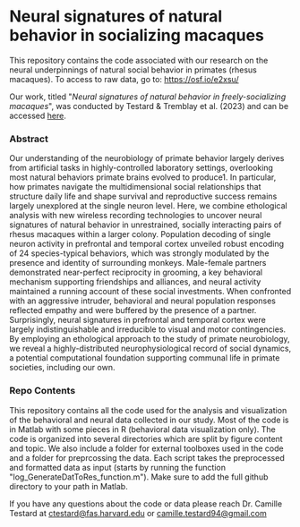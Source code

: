 # Neural signatures of natural behavior in socializing macaques

This repository contains the code associated with our research on the neural underpinnings of natural social behavior in primates (rhesus macaques). To access to raw data, go to: https://osf.io/e2xsu/

Our work, titled "_Neural signatures of natural behavior in freely-socializing macaques_", was conducted by Testard & Tremblay et al. (2023) and can be accessed [here](https://www.biorxiv.org/content/10.1101/2023.07.05.547833v1). 

### Abstract

Our understanding of the neurobiology of primate behavior largely derives from artificial tasks in highly-controlled laboratory settings, overlooking most natural behaviors primate brains evolved to produce1. In particular, how primates navigate the multidimensional social relationships that structure daily life and shape survival and reproductive success remains largely unexplored at the single neuron level. Here, we combine ethological analysis with new wireless recording technologies to uncover neural signatures of natural behavior in unrestrained, socially interacting pairs of rhesus macaques within a larger colony. Population decoding of single neuron activity in prefrontal and temporal cortex unveiled robust encoding of 24 species-typical behaviors, which was strongly modulated by the presence and identity of surrounding monkeys. Male-female partners demonstrated near-perfect reciprocity in grooming, a key behavioral mechanism supporting friendships and alliances, and neural activity maintained a running account of these social investments. When confronted with an aggressive intruder, behavioral and neural population responses reflected empathy and were buffered by the presence of a partner. Surprisingly, neural signatures in prefrontal and temporal cortex were largely indistinguishable and irreducible to visual and motor contingencies. By employing an ethological approach to the study of primate neurobiology, we reveal a highly-distributed neurophysiological record of social dynamics, a potential computational foundation supporting communal life in primate societies, including our own.

### Repo Contents

This repository contains all the code used for the analysis and visualization of the behavioral and neural data collected in our study. Most of the code is in Matlab with some pieces in R (behavioral data visualization only). 
The code is organized into several directories which are split by figure content and topic. We also include a folder for external toolboxes used in the code and a folder for preprcossing the data. Each script takes the preprocessed and formatted data as input (starts by running the function "log_GenerateDatToRes_function.m"). Make sure to add the full github directory to your path in Matlab. 

If you have any questions about the code or data please reach Dr. Camille Testard at ctestard@fas.harvard.edu or camille.testard94@gmail.com
